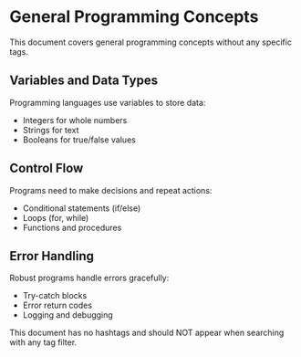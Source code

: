 # General Programming Concepts

This document covers general programming concepts without any specific tags.

## Variables and Data Types

Programming languages use variables to store data:
- Integers for whole numbers
- Strings for text
- Booleans for true/false values

## Control Flow

Programs need to make decisions and repeat actions:
- Conditional statements (if/else)
- Loops (for, while)
- Functions and procedures

## Error Handling

Robust programs handle errors gracefully:
- Try-catch blocks
- Error return codes
- Logging and debugging

This document has no hashtags and should NOT appear when searching with any tag filter.